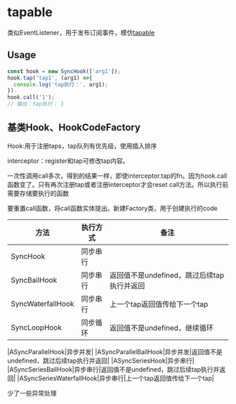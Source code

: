 # tapable

类似EventListener，用于发布订阅事件，模仿[tapable](https://github.com/webpack/tapable)

## Usage

```js
const hook = new SyncHook(['arg1']);
hook.tap('tap1', (arg1) =>{
  console.log('tap执行：', arg1);
})
hook.call('1');
// 输出：tap执行： 1
```

## 基类Hook、HookCodeFactory

Hook:用于注册taps，tap队列有优先级，使用插入排序

interceptor：register和tap可修改tap内容。

一次性调用call多次，得到的结果一样，即使interceptor.tap的fn。因为hook.call函数变了。只有再次注册tap或者注册interceptor才会reset call方法。所以执行前需要存储要执行的函数

要重置call函数，将call函数实体提出。新建Factory类，用于创建执行的code

|方法|执行方式|备注|
|-|-|-|
|SyncHook|同步串行|
|SyncBailHook|同步串行|返回值不是undefined，跳过后续tap执行并返回|
|SyncWaterfallHook|同步串行|上一个tap返回值传给下一个tap|
|SyncLoopHook|同步循环|返回值不是undefined，继续循环|

|ASyncParallelHook|异步并发|
|ASyncParallelBailHook|异步并发|返回值不是undefined，跳过后续tap执行并返回|
|ASyncSeriesHook|异步串行|
|ASyncSeriesBailHook|异步串行|返回值不是undefined，跳过后续tap执行并返回|
|ASyncSeriesWaterfallHook|异步串行|上一个tap返回值传给下一个tap|

少了一些异常处理